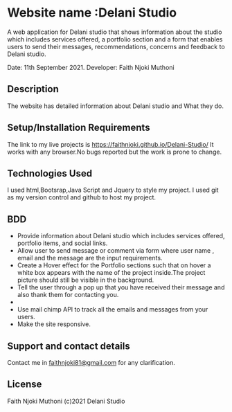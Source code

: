 # Website name :Delani Studio
A web application for Delani studio that shows information about the studio which includes services offered, a portfolio section and a form that enables users to send their messages, recommendations, concerns and feedback to Delani studio.

Date: 11th September 2021.
Developer: Faith Njoki Muthoni

## Description
The website has detailed information about Delani studio and What they do.

## Setup/Installation Requirements
The link to my live projects is  https://faithnjoki.github.io/Delani-Studio/
It works with any browser.No bugs reported but the work is prone to change.

## Technologies Used
I used html,Bootsrap,Java Script and Jquery to style my project.
I used git as my version control and github  to host my project.

## BDD
<ul>
<li>Provide information about Delani studio which includes services offered, portfolio items, and social links.</li>
<li>Allow user to send message or comment via form where user name , email and the message are the input requirements.</li>
<li>Create a Hover effect for the Portfolio sections such that on hover a white box appears with the name of the project inside.The project picture should still be visible in the background.</li>
<li>Tell the user through a pop up that you have received their message and also thank them for contacting you.<li>
<li>Use mail chimp API to track all the emails and messages from your users.</li>
<li>Make the site responsive.</li>
</ul>



## Support and contact details
Contact me in faithnjoki81@gmail.com for any clarification.

## License
Faith Njoki Muthoni (c)2021 Delani Studio 
